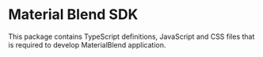 # Material Blend SDK

This package contains TypeScript definitions, JavaScript and CSS files that is
required to develop MaterialBlend application.